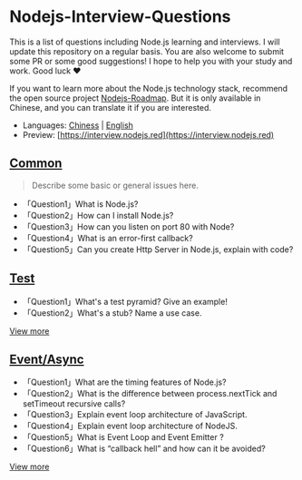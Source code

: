 # Nodejs-Interview-Questions

This is a list of questions including Node.js learning and interviews. I will update this repository on a regular basis. You are also welcome to submit some PR or some good suggestions! I hope to help you with your study and work. Good luck ❤️

If you want to learn more about the Node.js technology stack, recommend the open source project [Nodejs-Roadmap](https://www.nodejs.red). But it is only available in Chinese, and you can translate it if you are interested.

* Languages: [Chiness](/docs/zh/) | [English](/)
* Preview: [https://interview.nodejs.red](https://interview.nodejs.red)

## [Common](/en/common.md)

> Describe some basic or general issues here.

* 「Question1」What is Node.js?
* 「Question2」How can I install Node.js?
* 「Question3」How can you listen on port 80 with Node?
* 「Question4」What is an error-first callback?
* 「Question5」Can you create Http Server in Node.js, explain with code?

## [Test](/docs/en/test.md)

* 「Question1」What's a test pyramid? Give an example!
* 「Question2」What's a stub? Name a use case.

[View more](/en/test.md)

## [Event/Async](/en/event-async.md)

* 「Question1」What are the timing features of Node.js?
* 「Question2」What is the difference between process.nextTick and setTimeout recursive calls?
* 「Question3」Explain event loop architecture of JavaScript.
* 「Question4」Explain event loop architecture of NodeJS.
* 「Question5」What is Event Loop and Event Emitter ?
* 「Question6」What is “callback hell” and how can it be avoided?

[View more](/en/event-async.md)

